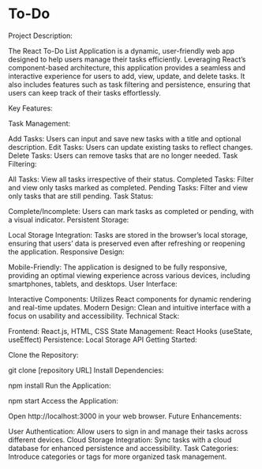 # To-Do
Project Description:

The React To-Do List Application is a dynamic, user-friendly web app designed to help users manage their tasks efficiently. Leveraging React’s component-based architecture, this application provides a seamless and interactive experience for users to add, view, update, and delete tasks. It also includes features such as task filtering and persistence, ensuring that users can keep track of their tasks effortlessly.

Key Features:

Task Management:

Add Tasks: Users can input and save new tasks with a title and optional description.
Edit Tasks: Users can update existing tasks to reflect changes.
Delete Tasks: Users can remove tasks that are no longer needed.
Task Filtering:

All Tasks: View all tasks irrespective of their status.
Completed Tasks: Filter and view only tasks marked as completed.
Pending Tasks: Filter and view only tasks that are still pending.
Task Status:

Complete/Incomplete: Users can mark tasks as completed or pending, with a visual indicator.
Persistent Storage:

Local Storage Integration: Tasks are stored in the browser’s local storage, ensuring that users’ data is preserved even after refreshing or reopening the application.
Responsive Design:

Mobile-Friendly: The application is designed to be fully responsive, providing an optimal viewing experience across various devices, including smartphones, tablets, and desktops.
User Interface:

Interactive Components: Utilizes React components for dynamic rendering and real-time updates.
Modern Design: Clean and intuitive interface with a focus on usability and accessibility.
Technical Stack:

Frontend: React.js, HTML, CSS
State Management: React Hooks (useState, useEffect)
Persistence: Local Storage API
Getting Started:

Clone the Repository:

git clone [repository URL]
Install Dependencies:

npm install
Run the Application:

npm start
Access the Application:

Open http://localhost:3000 in your web browser.
Future Enhancements:

User Authentication: Allow users to sign in and manage their tasks across different devices.
Cloud Storage Integration: Sync tasks with a cloud database for enhanced persistence and accessibility.
Task Categories: Introduce categories or tags for more organized task management.

